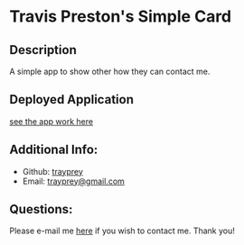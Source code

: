 # Travis Preston's Simple Card
## Description
A simple app to show other how they can contact me.
## Deployed Application
[see the app work here](https://trayprey.github.io/bamf/)
  ## Additional Info:
  - Github: [trayprey](https://github.com/trayprey)
  - Email: trayprey@gmail.com
  ## Questions:
  Please e-mail me [here](mailto:trayprey@gmail.com) if you wish to contact me. Thank you!
